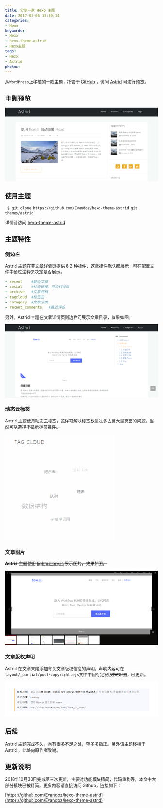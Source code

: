 ```yaml
---
title: 分享一款 Hexo 主题
date: 2017-03-06 15:30:14
categories:
- Hexo
keywords:
- Hexo
- hexo-theme-astrid
- Hexo主题
tags:
- Hexo
- Astrid
photos:
---
```


从``WordPress``上移植的一款主题，托管于 [GitHub](https://github.com/Evandoz/hexo-theme-astrid) ，访问 [Astrid](https://evandoz.github.io/hexo-theme-astrid/) 可进行预览。

<!--more-->

## 主题预览

![Desktop Preview](https://raw.githubusercontent.com/Evandoz/blob/master/astrid/preview-desktop.png)

## 使用主题

```shell
 $ git clone https://github.com/Evandoz/hexo-theme-astrid.git themes/astrid
```

  详情请访问 [hexo-theme-astrid](https://github.com/Evandoz/hexo-theme-astrid)

## 主题特性

### 侧边栏

Astrid 主题在非文章详情页提供 ~~6~~ 2 种挂件，这些挂件默认都展示，可在配置文件中通过注释来决定是否展示。


```yml
- recent	#最近文章
- social	#社交链接，可自行修改
- archive	#文章归档
- tagcloud	#标签云
- category	#文章分类
- recent_comments	#最近评论
```


另外，Astrid 主题在文章详情页侧边栏可展示文章目录，效果如图。

![toc](https://raw.githubusercontent.com/Evandoz/blob/master/astrid/toc.png)

### 动态云标签

~~Astrid 主题使用动态云标签，这样可解决标签数量过多占据大量页面的问题，当然可以选择不显示标签挂件。~~

![tagcloud](https://raw.githubusercontent.com/Evandoz/blob/master/astrid/tagcloud.gif)

### 文章图片

~~**Astrid** 主题使用 [lightgallery.js](https://sachinchoolur.github.io/lightgallery.js/) 展示图片，效果如图。~~

![lightgallery](https://raw.githubusercontent.com/Evandoz/blob/master/astrid/lightgallery.png)

### 文章版权声明

Astrid 在文章末尾添加有关文章版权信息的声明，声明内容可在``layout/_partial/post/copyright.ejs``文件中自行定制,~~效果如图~~，已更新。

![copyright](https://raw.githubusercontent.com/Evandoz/blob/master/astrid/copyright.png)

## 后续

Astrid 主题完成不久，尚有很多不足之处，望多多指正。另外该主题移植于 Astrid ，此处向原作者致谢。


## 更新说明

2018年10月30日完成第三次更新，主要对功能模块精简，代码重构等，本文中大部分模块已被精简，更多内容请直接访问 Github，链接如下：

[https://github.com/Evandoz/hexo-theme-astrid](https://github.com/Evandoz/hexo-theme-astrid)
